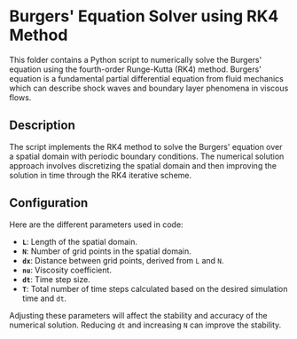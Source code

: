 # Burgers' Equation Solver using RK4 Method

This folder contains a Python script to numerically solve the Burgers' equation using the fourth-order Runge-Kutta (RK4) method. Burgers' equation is a fundamental partial differential equation from fluid mechanics which can describe shock waves and boundary layer phenomena in viscous flows.

## Description

The script implements the RK4 method to solve the Burgers' equation over a spatial domain with periodic boundary conditions. The numerical solution approach involves discretizing the spatial domain and then improving the solution in time through the RK4 iterative scheme.


## Configuration

Here are the different parameters used in code:

- **`L`**: Length of the spatial domain.
- **`N`**: Number of grid points in the spatial domain.
- **`dx`**: Distance between grid points, derived from `L` and `N`.
- **`nu`**: Viscosity coefficient.
- **`dt`**: Time step size.
- **`T`**: Total number of time steps calculated based on the desired simulation time and `dt`.

Adjusting these parameters will affect the stability and accuracy of the numerical solution. Reducing `dt` and increasing `N` can improve the stability.
